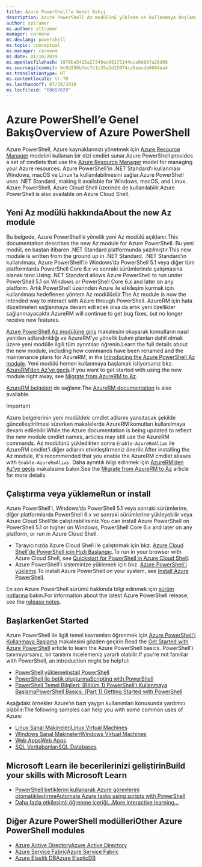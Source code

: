 ```yaml
---
title: Azure PowerShell’e Genel Bakış
description: Azure PowerShell Az modülünü yükleme ve kullanmaya başlama hakkında bilgiler içeren genel bir bakış.
author: sptramer
ms.author: sttramer
manager: carmonm
ms.devlang: powershell
ms.topic: conceptual
ms.manager: carmonm
ms.date: 01/10/2019
ms.openlocfilehash: 1978ba5415a27349ac68175144cca0d89fa26d96
ms.sourcegitcommit: 6c0d296bfec7c1c35a1d15074ca5eacda6684ea4
ms.translationtype: HT
ms.contentlocale: tr-TR
ms.lasthandoff: 07/30/2019
ms.locfileid: "68657629"
---
```

# <a name="overview-of-azure-powershell"></a><span data-ttu-id="e21ee-103">Azure PowerShell’e Genel Bakış</span><span class="sxs-lookup"><span data-stu-id="e21ee-103">Overview of Azure PowerShell</span></span>

<span data-ttu-id="e21ee-104">Azure PowerShell, Azure kaynaklarınızı yönetmek için [Azure Resource Manager](/azure/azure-resource-manager/resource-group-overview) modelini kullanan bir dizi cmdlet sunar.</span><span class="sxs-lookup"><span data-stu-id="e21ee-104">Azure PowerShell provides a set of cmdlets that use the [Azure Resource Manager](/azure/azure-resource-manager/resource-group-overview) model for managing your Azure resources.</span></span> <span data-ttu-id="e21ee-105">Azure PowerShell'in .NET Standard’ı kullanması Windows, macOS ve Linux’ta kullanılabilmesini sağlar.</span><span class="sxs-lookup"><span data-stu-id="e21ee-105">Azure PowerShell uses .NET Standard, making it available for Windows, macOS, and Linux.</span></span>
<span data-ttu-id="e21ee-106">Azure PowerShell, Azure Cloud Shell üzerinde de kullanılabilir.</span><span class="sxs-lookup"><span data-stu-id="e21ee-106">Azure PowerShell is also available on Azure Cloud Shell.</span></span>

## <a name="about-the-new-az-module"></a><span data-ttu-id="e21ee-107">Yeni Az modülü hakkında</span><span class="sxs-lookup"><span data-stu-id="e21ee-107">About the new Az module</span></span>

<span data-ttu-id="e21ee-108">Bu belgede, Azure PowerShell’e yönelik yeni Az modülü açıklanır.</span><span class="sxs-lookup"><span data-stu-id="e21ee-108">This documentation describes the new Az module for Azure PowerShell.</span></span> <span data-ttu-id="e21ee-109">Bu yeni modül, en baştan itibaren .NET Standard platformunda yazılmıştır.</span><span class="sxs-lookup"><span data-stu-id="e21ee-109">This new module is written from the ground up in .NET Standard.</span></span> <span data-ttu-id="e21ee-110">.NET Standard’ın kullanılması, Azure PowerShell’in Windows’da PowerShell 5.1 veya diğer tüm platformlarda PowerShell Core 6.x ve sonraki sürümlerinde çalışmasına olanak tanır.</span><span class="sxs-lookup"><span data-stu-id="e21ee-110">Using .NET Standard allows Azure PowerShell to run under PowerShell 5.1 on Windows or PowerShell Core 6.x and later on any platform.</span></span> <span data-ttu-id="e21ee-111">Artık PowerShell üzerinden Azure ile etkileşim kurmak için kullanılması hedeflenen yöntem Az modülüdür.</span><span class="sxs-lookup"><span data-stu-id="e21ee-111">The Az module is now the intended way to interact with Azure through PowerShell.</span></span>
<span data-ttu-id="e21ee-112">AzureRM için hata düzeltmeleri sağlanmaya devam edilecek olsa da artık yeni özellikler sağlanmayacaktır.</span><span class="sxs-lookup"><span data-stu-id="e21ee-112">AzureRM will continue to get bug fixes, but no longer receive new features.</span></span>

<span data-ttu-id="e21ee-113">[Azure PowerShell Az modülüne giriş](new-azureps-module-az.md) makalesini okuyarak komutların nasıl yeniden adlandırıldığı ve AzureRM’ye yönelik bakım planları dahil olmak üzere yeni modülle ilgili tüm ayrıntıları öğrenin.</span><span class="sxs-lookup"><span data-stu-id="e21ee-113">Learn the full details about the new module, including how commands have been renamed and the maintenance plans for AzureRM, in the [Introducing the Azure PowerShell Az module](new-azureps-module-az.md).</span></span> <span data-ttu-id="e21ee-114">Yeni modülü hemen kullanmaya başlamak istiyorsanız bkz. [AzureRM’den Az’ye geçiş](migrate-from-azurerm-to-az.md).</span><span class="sxs-lookup"><span data-stu-id="e21ee-114">If you want to get started with using the new module right away, see [Migrate from AzureRM to Az](migrate-from-azurerm-to-az.md).</span></span>

<span data-ttu-id="e21ee-115">[AzureRM belgeleri](/powershell/azure/azurerm) de sağlanır.</span><span class="sxs-lookup"><span data-stu-id="e21ee-115">The [AzureRM documentation](/powershell/azure/azurerm) is also available.</span></span>

> [!IMPORTANT]
>
> <span data-ttu-id="e21ee-116">Azure belgelerinin yeni modüldeki cmdlet adlarını yansıtacak şekilde güncelleştirilmesi sürerken makalelerde AzureRM komutları kullanılmaya devam edilebilir.</span><span class="sxs-lookup"><span data-stu-id="e21ee-116">While the Azure documentation is being updated to reflect the new module cmdlet names, articles may still use the AzureRM commands.</span></span> <span data-ttu-id="e21ee-117">Az modülünü yükledikten sonra `Enable-AzureRmAlias` ile AzureRM cmdlet'i diğer adlarını etkinleştirmeniz önerilir.</span><span class="sxs-lookup"><span data-stu-id="e21ee-117">After installing the Az module, it's recommended that you enable the AzureRM cmdlet aliases with `Enable-AzureRmAlias`.</span></span> <span data-ttu-id="e21ee-118">Daha ayrıntılı bilgi edinmek için [AzureRM’den Az’ye geçiş](migrate-from-azurerm-to-az.md) makalesine bakın.</span><span class="sxs-lookup"><span data-stu-id="e21ee-118">See the [Migrate from AzureRM to Az](migrate-from-azurerm-to-az.md) article for more details.</span></span>

## <a name="run-or-install"></a><span data-ttu-id="e21ee-119">Çalıştırma veya yükleme</span><span class="sxs-lookup"><span data-stu-id="e21ee-119">Run or install</span></span>

<span data-ttu-id="e21ee-120">Azure PowerShell’i, Windows’da PowerShell 5.1 veya sonraki sürümlerine, diğer platformlarda PowerShell 6.x ve sonraki sürümlerine yükleyebilir veya Azure Cloud Shell’de çalıştırabilirsiniz.</span><span class="sxs-lookup"><span data-stu-id="e21ee-120">You can install Azure PowerShell on PowerShell 5.1 or higher on Windows, PowerShell Core 6.x and later on any platform, or run in Azure Cloud Shell.</span></span>

* <span data-ttu-id="e21ee-121">Tarayıcınızda Azure Cloud Shell ile çalıştırmak için bkz. [Azure Cloud Shell'de PowerShell için Hızlı Başlangıç](/azure/cloud-shell/quickstart-powershell).</span><span class="sxs-lookup"><span data-stu-id="e21ee-121">To run in your browser with Azure Cloud Shell, see [Quickstart for PowerShell in Azure Cloud Shell](/azure/cloud-shell/quickstart-powershell).</span></span>
* <span data-ttu-id="e21ee-122">Azure PowerShell'i sisteminize yüklemek için bkz. [Azure PowerShell'i yükleme](install-az-ps.md).</span><span class="sxs-lookup"><span data-stu-id="e21ee-122">To install Azure PowerShell on your system, see [Install Azure PowerShell](install-az-ps.md).</span></span>

<span data-ttu-id="e21ee-123">En son Azure PowerShell sürümü hakkında bilgi edinmek için [sürüm notlarına](release-notes-azureps.md) bakın.</span><span class="sxs-lookup"><span data-stu-id="e21ee-123">For information about the latest Azure PowerShell release, see the [release notes](release-notes-azureps.md).</span></span>

## <a name="get-started"></a><span data-ttu-id="e21ee-124">Başlarken</span><span class="sxs-lookup"><span data-stu-id="e21ee-124">Get Started</span></span>

<span data-ttu-id="e21ee-125">Azure PowerShell ile ilgili temel kavramları öğrenmek için [Azure PowerShell'i Kullanmaya Başlama](get-started-azureps.md) makalesini gözden geçirin.</span><span class="sxs-lookup"><span data-stu-id="e21ee-125">Read the [Get Started with Azure PowerShell](get-started-azureps.md) article to learn the Azure PowerShell basics.</span></span> <span data-ttu-id="e21ee-126">PowerShell'i tanımıyorsanız, bir tanıtımı incelemeniz yararlı olabilir:</span><span class="sxs-lookup"><span data-stu-id="e21ee-126">If you're not familiar with PowerShell, an introduction might be helpful:</span></span>

* [<span data-ttu-id="e21ee-127">PowerShell yükleme</span><span class="sxs-lookup"><span data-stu-id="e21ee-127">Install PowerShell</span></span>](/powershell/scripting/install/installing-powershell)
* [<span data-ttu-id="e21ee-128">PowerShell ile betik oluşturma</span><span class="sxs-lookup"><span data-stu-id="e21ee-128">Scripting with PowerShell</span></span>](/powershell/scripting/powershell-scripting)
* [<span data-ttu-id="e21ee-129">PowerShell Temel Bilgileri: (Bölüm 1) PowerShell'i Kullanmaya Başlama</span><span class="sxs-lookup"><span data-stu-id="e21ee-129">PowerShell Basics: (Part 1) Getting Started with PowerShell</span></span>](https://channel9.msdn.com/Blogs/Taste-of-Premier/PowerShellBasicsPart1)

<span data-ttu-id="e21ee-130">Aşağıdaki örnekler Azure'ın bazı yaygın kullanımları konusunda yardımcı olabilir:</span><span class="sxs-lookup"><span data-stu-id="e21ee-130">The following samples can help you with some common uses of Azure:</span></span>

* [<span data-ttu-id="e21ee-131">Linux Sanal Makineleri</span><span class="sxs-lookup"><span data-stu-id="e21ee-131">Linux Virtual Machines</span></span>](/azure/virtual-machines/virtual-machines-linux-powershell-samples?toc=/powershell/azure/toc.json)
* [<span data-ttu-id="e21ee-132">Windows Sanal Makineleri</span><span class="sxs-lookup"><span data-stu-id="e21ee-132">Windows Virtual Machines</span></span>](/azure/virtual-machines/virtual-machines-windows-powershell-samples?toc=/powershell/azure/toc.json)
* [<span data-ttu-id="e21ee-133">Web Apps</span><span class="sxs-lookup"><span data-stu-id="e21ee-133">Web Apps</span></span>](/azure/app-service-web/app-service-powershell-samples?toc=/powershell/azure/toc.json)
* [<span data-ttu-id="e21ee-134">SQL Veritabanları</span><span class="sxs-lookup"><span data-stu-id="e21ee-134">SQL Databases</span></span>](/azure/sql-database/sql-database-powershell-samples?toc=/powershell/azure/toc.json)

## <a name="build-your-skills-with-microsoft-learn"></a><span data-ttu-id="e21ee-135">Microsoft Learn ile becerilerinizi geliştirin</span><span class="sxs-lookup"><span data-stu-id="e21ee-135">Build your skills with Microsoft Learn</span></span>

- [<span data-ttu-id="e21ee-136">PowerShell betiklerini kullanarak Azure görevlerini otomatikleştirme</span><span class="sxs-lookup"><span data-stu-id="e21ee-136">Automate Azure tasks using scripts with PowerShell</span></span>](/learn/modules/automate-azure-tasks-with-powershell/)
- [<span data-ttu-id="e21ee-137">Daha fazla etkileşimli öğrenme içeriği...</span><span class="sxs-lookup"><span data-stu-id="e21ee-137">More interactive learning...</span></span>](/learn/browse/?term=powershell)

## <a name="other-azure-powershell-modules"></a><span data-ttu-id="e21ee-138">Diğer Azure PowerShell modülleri</span><span class="sxs-lookup"><span data-stu-id="e21ee-138">Other Azure PowerShell modules</span></span>

* [<span data-ttu-id="e21ee-139">Azure Active Directory</span><span class="sxs-lookup"><span data-stu-id="e21ee-139">Azure Active Directory</span></span>](/powershell/azure/active-directory/)
* [<span data-ttu-id="e21ee-140">Azure Service Fabric</span><span class="sxs-lookup"><span data-stu-id="e21ee-140">Azure Service Fabric</span></span>](/powershell/azure/service-fabric/)
* [<span data-ttu-id="e21ee-141">Azure Elastik DB</span><span class="sxs-lookup"><span data-stu-id="e21ee-141">Azure ElasticDB</span></span>](/powershell/azure/elasticdbjobs/)
